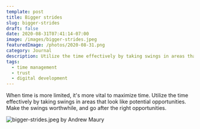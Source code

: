 ```yaml
---
template: post
title: Bigger strides
slug: bigger-strides
draft: false
date: 2020-08-31T07:41:14-07:00
image: /images/bigger-strides.jpeg
featuredImage: /photos/2020-08-31.png
category: Journal
description: Utilize the time effectively by taking swings in areas that look like potential opportunities. Make the swings worthwhile, and go after the right opportunities.
tags:
  - time management
  - trust
  - digital development
---
```

When time is more limited, it's more vital to maximize time. Utilize the time effectively by taking swings in areas that look like potential opportunities. Make the swings worthwhile, and go after the right opportunities.

![bigger-strides.jpeg by Andrew Maury](/images/bigger-strides.jpeg)
